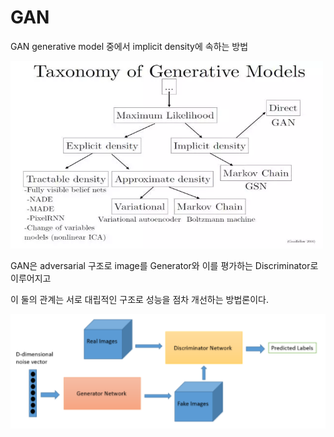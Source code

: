 # GAN

GAN generative model 중에서 implicit density에 속하는 방법

<img src="./img/GAN_TAXONOMY.png" width="500" height="300">

GAN은 adversarial 구조로 image를 Generator와 이를 평가하는 Discriminator로 이루어지고 

이 둘의 관계는 서로 대립적인 구조로 성능을 점차 개선하는 방법론이다.



![](./img/adversarial.png )
